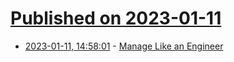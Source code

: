 # [Published on 2023-01-11](index.md)

* [2023-01-11, 14:58:01](https://news.ycombinator.com/item?id=34339117) - [Manage Like an Engineer](https://ben.balter.com/2023/01/10/manage-like-an-engineer/)
